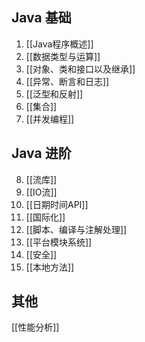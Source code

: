 
## Java 基础 
1. [[Java程序概述]]
2. [[数据类型与运算]]
3. [[对象、类和接口以及继承]]
4. [[异常、断言和日志]]
5. [[泛型和反射]]
6. [[集合]]
7. [[并发编程]]
## Java 进阶
8. [[流库]]
9. [[IO流]]
10. [[日期时间API]]
11. [[国际化]]
12. [[脚本、编译与注解处理]]
13. [[平台模块系统]]
14. [[安全]]
15. [[本地方法]]

##  其他
[[性能分析]]
 








